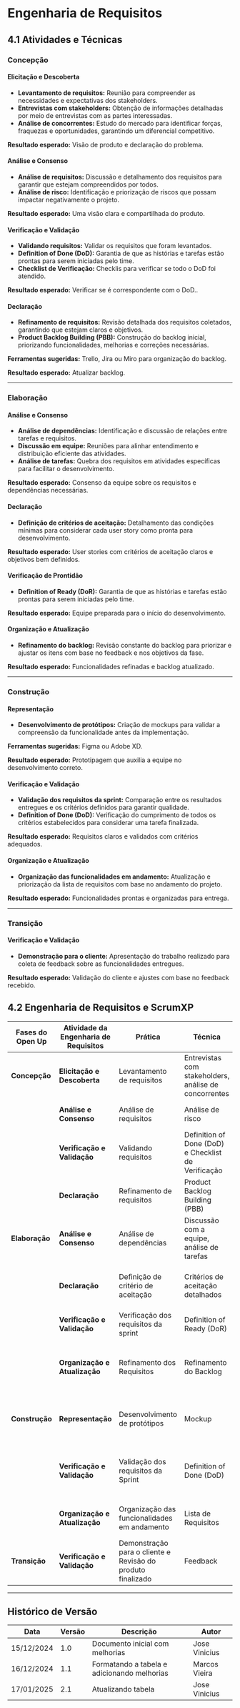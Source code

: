 # **Engenharia de Requisitos**

## **4.1 Atividades e Técnicas**

### **Concepção**

#### **Elicitação e Descoberta**

- **Levantamento de requisitos:** Reunião para compreender as necessidades e expectativas dos stakeholders.  
- **Entrevistas com stakeholders:** Obtenção de informações detalhadas por meio de entrevistas com as partes interessadas.   
- **Análise de concorrentes:** Estudo do mercado para identificar forças, fraquezas e oportunidades, garantindo um diferencial competitivo.  

**Resultado esperado:** Visão de produto e declaração do problema.

#### **Análise e Consenso**

- **Análise de requisitos:** Discussão e detalhamento dos requisitos para garantir que estejam compreendidos por todos.  
- **Análise de risco:** Identificação e priorização de riscos que possam impactar negativamente o projeto.  

**Resultado esperado:** Uma visão clara e compartilhada do produto. 

#### **Verificação e Validação**

- **Validando requisitos:** Validar os requisitos que foram levantados.  
- **Definition of Done (DoD):** Garantia de que as histórias e tarefas estão prontas para serem iniciadas pelo time.
- **Checklist de Verificação:** Checklis para verificar se todo o DoD foi atendido.  

**Resultado esperado:** Verificar se é correspondente com o DoD..

#### **Declaração**

- **Refinamento de requisitos:** Revisão detalhada dos requisitos coletados, garantindo que estejam claros e objetivos.  
- **Product Backlog Building (PBB):** Construção do backlog inicial, priorizando funcionalidades, melhorias e correções necessárias.  

**Ferramentas sugeridas:** Trello, Jira ou Miro para organização do backlog.

**Resultado esperado:** Atualizar backlog.

---

### **Elaboração**

#### **Análise e Consenso**

- **Análise de dependências:** Identificação e discussão de relações entre tarefas e requisitos.  
- **Discussão em equipe:** Reuniões para alinhar entendimento e distribuição eficiente das atividades.  
- **Análise de tarefas:** Quebra dos requisitos em atividades específicas para facilitar o desenvolvimento.  

**Resultado esperado:** Consenso da equipe sobre os requisitos e dependências necessárias.

#### **Declaração**

- **Definição de critérios de aceitação:** Detalhamento das condições mínimas para considerar cada user story como pronta para desenvolvimento.  

**Resultado esperado:** User stories com critérios de aceitação claros e objetivos bem definidos.  

#### **Verificação de Prontidão**

- **Definition of Ready (DoR):** Garantia de que as histórias e tarefas estão prontas para serem iniciadas pelo time.  

**Resultado esperado:** Equipe preparada para o início do desenvolvimento.  

#### **Organização e Atualização**

- **Refinamento do backlog:** Revisão constante do backlog para priorizar e ajustar os itens com base no feedback e nos objetivos da fase.  

**Resultado esperado:** Funcionalidades refinadas e backlog atualizado.

---

### **Construção**

#### **Representação**

- **Desenvolvimento de protótipos:** Criação de mockups para validar a compreensão da funcionalidade antes da implementação.  

**Ferramentas sugeridas:** Figma ou Adobe XD.

**Resultado esperado:** Prototipagem que auxilia a equipe no desenvolvimento correto.

#### **Verificação e Validação**

- **Validação dos requisitos da sprint:** Comparação entre os resultados entregues e os critérios definidos para garantir qualidade.  
- **Definition of Done (DoD):** Verificação do cumprimento de todos os critérios estabelecidos para considerar uma tarefa finalizada.  

**Resultado esperado:** Requisitos claros e validados com critérios adequados.  

#### **Organização e Atualização**

- **Organização das funcionalidades em andamento:** Atualização e priorização da lista de requisitos com base no andamento do projeto.  

**Resultado esperado:** Funcionalidades prontas e organizadas para entrega.

---

### **Transição**

#### **Verificação e Validação**

- **Demonstração para o cliente:** Apresentação do trabalho realizado para coleta de feedback sobre as funcionalidades entregues.  


**Resultado esperado:** Validação do cliente e ajustes com base no feedback recebido.



## **4.2 Engenharia de Requisitos e ScrumXP**

| **Fases do Open Up**       | **Atividade da Engenharia de Requisitos** | **Prática**                   | **Técnica**                                                       | **Resultados Esperados**                                                                 |
|----------------------------|-------------------------------------------|---------------------------------|---------------------------------------------------------------------|-----------------------------------------------------------------------------------------|
| **Concepção** | **Elicitação e Descoberta**            | Levantamento de requisitos     | Entrevistas com stakeholders, análise de concorrentes | Visão de produto e declaração do problema                                              |
|                            | **Análise e Consenso**                 | Análise de requisitos          | Análise de risco                                                  | Visão clara e compartilhada do produto
|                            | **Verificação e Validação**        | Validando requisitos       | Definition of Done (DoD) e Checklist de Verificação                                      | Verificar se corresponde com o DoD.                                                 |
|                            | **Declaração**        | Refinamento de requisitos       | Product Backlog Building (PBB)                                      | Atualizar backlog                                          |
| **Elaboração** | **Análise e Consenso**                 | Análise de dependências        | Discussão com a equipe, análise de tarefas                       | Consenso da equipe sobre os requisitos e dependências necessárias                      |
|                            | **Declaração**                       | Definição de critério de aceitação | Critérios de aceitação detalhados                                  | User stories com critérios de aceitação claros e objetivos bem definidos             |
|                            | **Verificação e Validação**         | Verificação dos requisitos da sprint | Definition of Ready (DoR)                                          | Equipe pronta para iniciar o desenvolvimento                                           |
|                            | **Organização e Atualização**        | Refinamento dos Requisitos      | Refinamento do Backlog                                             | Funcionalidades a serem desenvolvidas selecionadas e backlog atualizado                |
| **Construção**   | **Representação**                    | Desenvolvimento de protótipos    | Mockup                                                             | Prototipagem que auxilia a equipe no desenvolvimento correto                           |
|                            | **Verificação e Validação**         | Validação dos requisitos da Sprint | Definition of Done (DoD)                                           | Requisitos bem definidos e claros, com critérios de validação corretos                 |
|                            | **Organização e Atualização**        | Organização das funcionalidades em andamento | Lista de Requisitos                                               | Funcionalidades prontas e organizadas para entrega                                      |
| **Transição**     | **Verificação e Validação**         | Demonstração para o cliente e Revisão do produto finalizado      | Feedback                                                           | Validação do cliente                         |

---

## Histórico de Versão

| Data       | Versão | Descrição                            | Autor           |
|------------|--------|------------------------------------|-----------------|
| 15/12/2024 | 1.0    | Documento inicial com melhorias   | Jose Vinicius   |
| 16/12/2024 | 1.1    | Formatando a tabela e adicionando melhorias   | Marcos Vieira   |
| 17/01/2025 | 2.1    | Atualizando tabela   | Jose Vinicius   |

